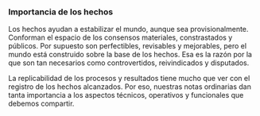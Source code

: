 ### **Importancia de los hechos**

Los hechos ayudan a estabilizar el mundo, aunque sea provisionalmente. Conforman el espacio de los consensos materiales, constrastados y públicos. Por supuesto son perfectibles, revisables y mejorables, pero el mundo está construido sobre la base de los hechos. Esa es la razón por la que son tan necesarios como controvertidos, reivindicados y disputados.

La replicabilidad de los procesos y resultados tiene mucho que ver con el registro de los hechos alcanzados. Por eso, nuestras notas ordinarias dan tanta importancia a los aspectos técnicos, operativos y funcionales que debemos compartir.

